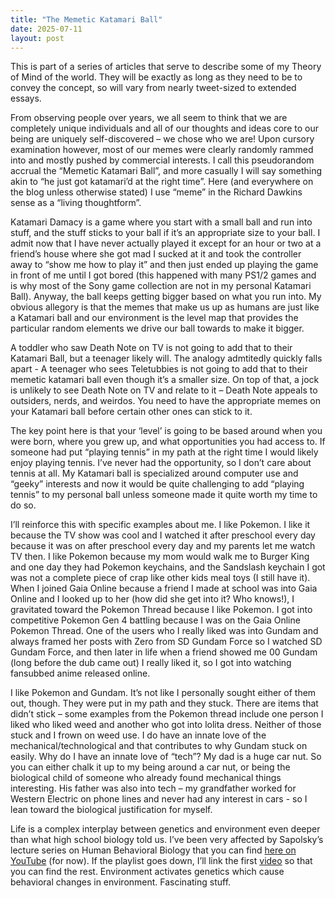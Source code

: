 ```yaml
---
title: "The Memetic Katamari Ball"
date: 2025-07-11
layout: post
---
```


This is part of a series of articles that serve to describe some of my Theory of Mind of the world. They will be exactly as long as they need to be to convey the concept, so will vary from nearly tweet-sized to extended essays.



From observing people over years, we all seem to think that we are completely unique individuals and all of our thoughts and ideas core to our being are uniquely self-discovered – we chose who we are!  Upon cursory examination however, most of our memes were clearly randomly rammed into and mostly pushed by commercial interests. I call this pseudorandom accrual the “Memetic Katamari Ball”, and more casually I will say something akin to “he just got <hobby> katamari’d at the right time”. Here (and everywhere on the blog unless otherwise stated) I use “meme” in the Richard Dawkins sense as a “living thoughtform”.

Katamari Damacy is a game where you start with a small ball and run into stuff, and the stuff sticks to your ball if it’s an appropriate size to your ball. I admit now that I have never actually played it except for an hour or two at a friend’s house where she got mad I sucked at it and took the controller away to “show me how to play it” and then just ended up playing the game in front of me until I got bored (this happened with many PS1/2 games and is why most of the Sony game collection are not in my personal Katamari Ball). Anyway, the ball keeps getting bigger based on what you run into. My obvious allegory is that the memes that make us up as humans are just like a Katamari ball and our environment is the level map that provides the particular random elements we drive our ball towards to make it bigger.

A toddler who saw Death Note on TV is not going to add that to their Katamari Ball, but a teenager likely will. The analogy admtitedly quickly falls apart - A teenager who sees Teletubbies is not going to add that to their memetic katamari ball even though it’s a smaller size. On top of that, a jock is unlikely to see Death Note on TV and relate to it – Death Note appeals to outsiders, nerds, and weirdos. You need to have the appropriate memes on your Katamari ball before certain other ones can stick to it.

The key point here is that your ‘level’ is going to be based around when you were born, where you grew up, and what opportunities you had access to. If someone had put “playing tennis” in my path at the right time I would likely enjoy playing tennis. I’ve never had the opportunity, so I don’t care about tennis at all. My Katamari ball is specialized around computer use and “geeky” interests and now it would be quite challenging to add “playing tennis” to my personal ball unless someone made it quite worth my time to do so.

I’ll reinforce this with specific examples about me. I like Pokemon. I like it because the TV show was cool and I watched it after preschool every day because it was on after preschool every day and my parents let me watch TV then. I like Pokemon because my mom would walk me to Burger King and one day they had Pokemon keychains, and the Sandslash keychain I got was not a complete piece of crap like other kids meal toys (I still have it). When I joined Gaia Online because a friend I made at school was into Gaia Online and I looked up to her (how did she get into it? Who knows!), I gravitated toward the Pokemon Thread because I like Pokemon. I got into competitive Pokemon Gen 4 battling because I was on the Gaia Online Pokemon Thread. One of the users who I really liked was into Gundam and always framed her posts with Zero from SD Gundam Force so I watched SD Gundam Force, and then later in life when a friend showed me 00 Gundam (long before the dub came out) I really liked it, so I got into watching fansubbed anime released online.

I like Pokemon and Gundam. It’s not like I personally sought either of them out, though. They were put in my path and they stuck. There are items that didn’t stick – some examples from the Pokemon thread include one person I liked who liked weed and another who got into lolita dress. Neither of those stuck and I frown on weed use. I do have an innate love of the mechanical/technological and that contributes to why Gundam stuck on easily. Why do I have an innate love of “tech”? My dad is a huge car nut. So you can either chalk it up to my being around a car nut, or being the biological child of someone who already found mechanical things interesting. His father was also into tech – my grandfather worked for Western Electric on phone lines and never had any interest in cars - so I lean toward the biological justification for myself.

Life is a complex interplay between genetics and environment even deeper than what high school biology told us. I’ve been very affected by Sapolsky’s lecture series on Human Behavioral Biology that you can find [here on YouTube](https://www.youtube.com/playlist?list=PL150326949691B199) (for now).
If the playlist goes down, I’ll link the first [video](https://www.youtube.com/watch?v=NNnIGh9g6fA) so that you can find the rest.
Environment activates genetics which cause behavioral changes in environment. Fascinating stuff.